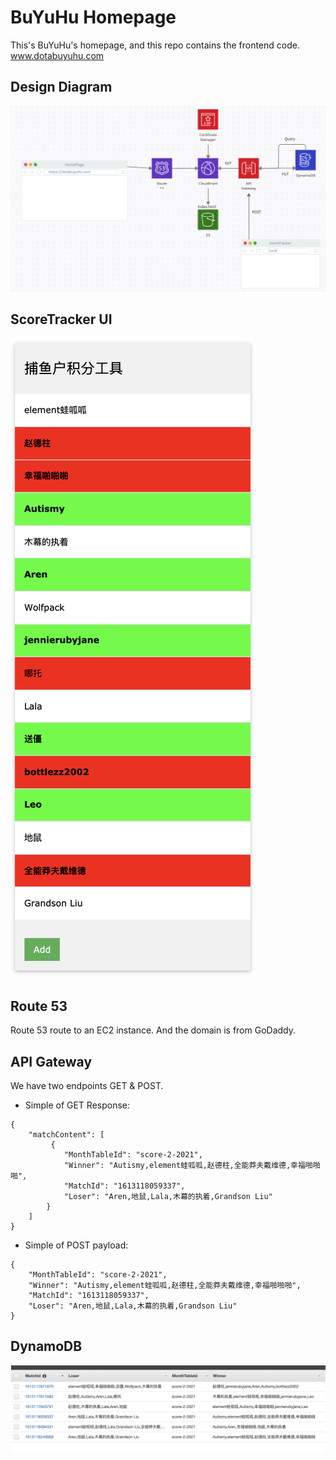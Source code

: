 # BuYuHu Homepage
This's BuYuHu's homepage, and this repo contains the frontend code. www.dotabuyuhu.com
## Design Diagram
![alt text](https://github.com/DotaBuYuHu/homepage/blob/master/image/designDiagram2.0.png?raw=true)
## ScoreTracker UI
![alt text](https://github.com/DotaBuYuHu/homepage/blob/master/image/scoreTracker.png?raw=true)
## Route 53
Route 53 route to an EC2 instance. And the domain is from GoDaddy.
## API Gateway
We have two endpoints GET & POST. 
* Simple of GET Response:
```
{
    "matchContent": [
         {
            "MonthTableId": "score-2-2021",
            "Winner": "Autismy,element蛙呱呱,赵德柱,全能莽夫戴维德,幸福啪啪啪",
            "MatchId": "1613118059337",
            "Loser": "Aren,地鼠,Lala,木幕的执着,Grandson Liu"
        }	  
    ]
}
```
* Simple of POST payload:
```
{
    "MonthTableId": "score-2-2021",
    "Winner": "Autismy,element蛙呱呱,赵德柱,全能莽夫戴维德,幸福啪啪啪",
    "MatchId": "1613118059337",
    "Loser": "Aren,地鼠,Lala,木幕的执着,Grandson Liu"
}
```
## DynamoDB
![alt text](https://github.com/DotaBuYuHu/homepage/blob/master/image/dynamodb.png?raw=true)
